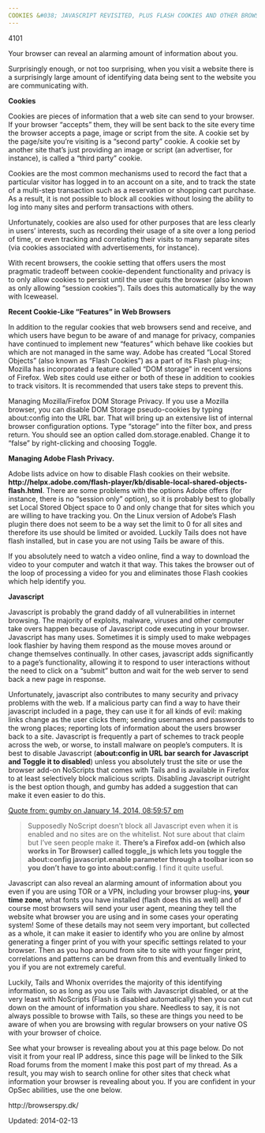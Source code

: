 ```yaml
---
COOKIES &#038; JAVASCRIPT REVISITED, PLUS FLASH COOKIES AND OTHER BROWSER TRACKING
---
```

4101


<p>Your browser can reveal an alarming amount of information about you.</p>
<p>Surprisingly enough, or not too surprising, when you visit a website there is a surprisingly large amount of identifying data being sent to the website you are communicating with.</p>
<p><strong>Cookies</strong></p>
<p>Cookies are pieces of information that a web site can send to your browser. If your browser &#8220;accepts&#8221; them, they will be sent back to the site every time the browser accepts a page, image or script from the site. A cookie set by the page/site you&#8217;re visiting is a &#8220;second party&#8221; cookie. A cookie set by another site that&#8217;s just providing an image or script (an advertiser, for instance), is called a &#8220;third party&#8221; cookie.</p>
<p>Cookies are the most common mechanisms used to record the fact that a particular visitor has logged in to an account on a site, and to track the state of a multi-step transaction such as a reservation or shopping cart purchase. As a result, it is not possible to block all cookies without losing the ability to log into many sites and perform transactions with others.</p>
<p>Unfortunately, cookies are also used for other purposes that are less clearly in users&#8217; interests, such as recording their usage of a site over a long period of time, or even tracking and correlating their visits to many separate sites (via cookies associated with advertisements, for instance).</p>
<p>With recent browsers, the cookie setting that offers users the most pragmatic tradeoff between cookie-dependent functionality and privacy is to only allow cookies to persist until the user quits the browser (also known as only allowing &#8220;session cookies&#8221;). Tails does this automatically by the way with Iceweasel.</p>
<p><strong>Recent Cookie-Like &#8220;Features&#8221; in Web Browsers</strong></p>
<p>In addition to the regular cookies that web browsers send and receive, and which users have begun to be aware of and manage for privacy, companies have continued to implement new &#8220;features&#8221; which behave like cookies but which are not managed in the same way. Adobe has created &#8220;Local Stored Objects&#8221; (also known as &#8220;Flash Cookies&#8221;) as a part of its Flash plug-ins; Mozilla has incorporated a feature called &#8220;DOM storage&#8221; in recent versions of Firefox. Web sites could use either or both of these in addition to cookies to track visitors. It is recommended that users take steps to prevent this.</p>
<p>Managing Mozilla/Firefox DOM Storage Privacy. If you use a Mozilla browser, you can disable DOM Storage pseudo-cookies by typing about:config into the URL bar. That will bring up an extensive list of internal browser configuration options. Type &#8220;storage&#8221; into the filter box, and press return. You should see an option called dom.storage.enabled. Change it to &#8220;false&#8221; by right-clicking and choosing Toggle.</p>
<p><strong>Managing Adobe Flash Privacy.</strong></p>
<p>Adobe lists advice on how to disable Flash cookies on their website.<br/>
<strong>http://helpx.adobe.com/flash-player/kb/disable-local-shared-objects-flash.html</strong>. There are some problems with the options Adobe offers (for instance, there is no &#8220;session only&#8221; option), so it is probably best to globally set Local Stored Object space to 0 and only change that for sites which you are willing to have tracking you. On the Linux version of Adobe&#8217;s Flash plugin there does not seem to be a way set the limit to 0 for all sites and therefore its use should be limited or avoided. Luckily Tails does not have flash installed, but in case you are not using Tails be aware of this.</p>
<p>If you absolutely need to watch a video online, find a way to download the video to your computer and watch it that way. This takes the browser out of the loop of processing a video for you and eliminates those Flash cookies which help identify you.</p>
<p><strong>Javascript</strong></p>
<p>Javascript is probably the grand daddy of all vulnerabilities in internet browsing. The majority of exploits, malware, viruses and other computer take overs happen because of Javascript code executing in your browser. Javascript has many uses. Sometimes it is simply used to make webpages look flashier by having them respond as the mouse moves around or change themselves continually. In other cases, javascript adds significantly to a page&#8217;s functionality, allowing it to respond to user interactions without the need to click on a &#8220;submit&#8221; button and wait for the web server to send back a new page in response.</p>
<p>Unfortunately, javascript also contributes to many security and privacy problems with the web. If a malicious party can find a way to have their javascript included in a page, they can use it for all kinds of evil: making links change as the user clicks them; sending usernames and passwords to the wrong places; reporting lots of information about the users browser back to a site. Javascript is frequently a part of schemes to track people across the web, or worse, to install malware on people&#8217;s computers. It is best to disable Javascript (<strong>about:config in URL bar search for Javascript and Toggle it to disabled</strong>) unless you absolutely trust the site or use the browser add-on NoScripts that comes with Tails and is available in Firefox to at least selectively block malicious scripts. Disabling Javascript outright is the best option though, and gumby has added a suggestion that can make it even easier to do this.</p>
<div>
<div><a href="http://thehub7dnl5nmcz5.onion/index.php?topic=14555.msg336730#msg336730">Quote from: gumby on January 14, 2014, 08:59:57 pm</a></div>
</div>
<blockquote><p>Supposedly NoScript doesn&#8217;t block all Javascript even when it is enabled and no sites are on the whitelist. Not sure about that claim but I&#8217;ve seen people make it. <strong>There&#8217;s a Firefox add-on (which also works in Tor Browser) called toggle_js which lets you toggle the about:config javascript.enable parameter through a toolbar icon so you don&#8217;t have to go into about:config</strong>. I find it quite useful.</p></blockquote>
<p>Javascript can also reveal an alarming amount of information about you even if you are using TOR or a VPN, including your browser plug-ins, <strong>your time zone</strong>, what fonts you have installed (flash does this as well) and of course most browsers will send your user agent, meaning they tell the website what browser you are using and in some cases your operating system! Some of these details may not seem very important, but collected as a whole, it can make it easier to identify who you are online by almost generating a finger print of you with your specific settings related to your browser. Then as you hop around from site to site with your finger print, correlations and patterns can be drawn from this and eventually linked to you if you are not extremely careful.</p>
<p>Luckily, Tails and Whonix overrides the majority of this identifying information, so as long as you use Tails with Javascript disabled, or at the very least with NoScripts (Flash is disabled automatically) then you can cut down on the amount of information you share. Needless to say, it is not always possible to browse with Tails, so these are things you need to be aware of when you are browsing with regular browsers on your native OS with your browser of choice.</p>
<p>See what your browser is revealing about you at this page below. Do not visit it from your real IP address, since this page will be linked to the Silk Road forums from the moment I make this post part of my thread. As a result, you may wish to search online for other sites that check what information your browser is revealing about you. If you are confident in your OpSec abilities, use the one below.</p>
<p>http://browserspy.dk/</p>

Updated: 2014-02-13

